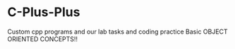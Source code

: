 # C-Plus-Plus
Custom cpp programs and our lab tasks and coding practice
Basic OBJECT ORIENTED CONCEPTS!! 
